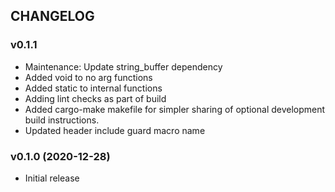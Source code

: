 ## CHANGELOG

### v0.1.1

* Maintenance: Update string_buffer dependency
* Added void to no arg functions
* Added static to internal functions
* Adding lint checks as part of build
* Added cargo-make makefile for simpler sharing of optional development build instructions.
* Updated header include guard macro name

### v0.1.0 (2020-12-28)

* Initial release
